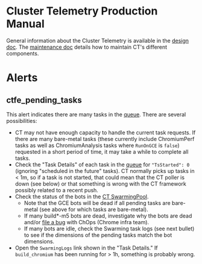 Cluster Telemetry Production Manual
===================================

General information about the Cluster Telemetry is available in the
[design doc](./DESIGN.md).
The [maintenance doc](./maintenance.md) details how to maintain CT's
different components.


Alerts
======

ctfe_pending_tasks
------------------
This alert indicates there are many tasks in the
[queue](https://ct.skia.org/queue/). There are several possibilities:

- CT may not have enough capacity to handle the current task requests. If there
  are many bare-metal tasks (these currently include ChromiumPerf tasks as well
  as ChromiumAnalysis tasks where `RunOnGCE` is
  `false`) requested in a short period of time, it may take a while to complete
  all tasks.
- Check the "Task Details" of each task in the
  [queue](https://ct.skia.org/queue/) for `"TsStarted": 0` (ignoring "scheduled
  in the future" tasks). CT normally picks up tasks in < 1m, so if a task is not
  started, that could mean that the CT poller is down (see below) or that
  something is wrong with the CT framework possibly related to a recent push.
- Check the status of the bots in the [CT SwarmingPool](
  https://chrome-swarming.appspot.com/botlist?c=id&c=os&c=task&c=status&f=pool%3ACT&l=100&s=id%3Aasc).
  * Note that the GCE bots will be dead if all pending tasks are bare-metal (see
    above for which tasks are bare-metal).
  * If many build*-m5 bots are dead, investigate why the bots are dead and/or
    [file a bug](
    https://code.google.com/p/chromium/issues/entry?template=Build%20Infrastructure)
    with ChOps (Chrome infra team).
  * If many bots are idle, check the Swarming task logs (see next bullet) to see
    if the dimensions of the pending tasks match the bot dimensions.
- Open the `SwarmingLogs` link shown in the "Task Details." If `build_chromium`
  has been running for > 1h, something is probably wrong.

